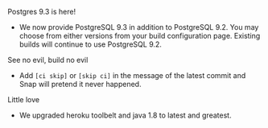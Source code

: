 Postgres 9.3 is here!

* We now provide PostgreSQL 9.3 in addition to PostgreSQL 9.2. You may choose from either versions from your build configuration page. Existing builds will continue to use PostgreSQL 9.2.

See no evil, build no evil

* Add `[ci skip]` or `[skip ci]` in the message of the latest commit and Snap will pretend it never happened.

Little love

* We upgraded heroku toolbelt and java 1.8 to latest and greatest.
